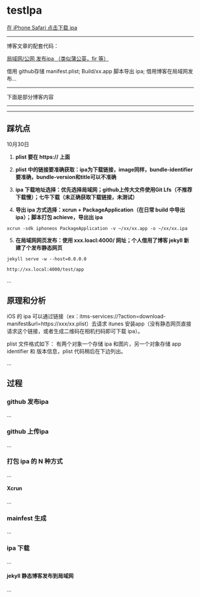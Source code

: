 # testIpa



[在 iPhone Safari 点击下载 ipa](itms-services://?action=download-manifest&url=https://raw.githubusercontent.com/poos/testIpa/master/manifest.plist)

---

博客文章的配套代码：

[局域网/公网 发布ipa （类似蒲公英，fir 等）](https://poos.github.io/2018/10/30/ProjectIpaTest/)

借用 github存储 manifest.plist; Build/xx.app 脚本导出 ipa; 借用博客在局域网发布...

---

下面是部分博客内容

---
---



## 踩坑点

10月30日

1. **plist 要在 https:// 上面**

2. **plist 中的链接要准确获取：ipa为下载链接，image同样，bundle-identifier要准确，bundle-version和title可以不准确**

3. **ipa 下载地址选择：优先选择局域网；github上传大文件使用Git Lfs（不推荐下载慢）；七牛下载（未正确获取下载链接，未测试）**

4. **导出 ipa 方式选择：xcrun + PackageApplication（在日常 build 中导出ipa）；脚本打包 achieve，导出出 ipa**

```
xcrun -sdk iphoneos PackageApplication -v ~/xx/xx.app -o ~/xx/xx.ipa
```

5. **在局域网网页发布：使用 xxx.loacl:4000/ 网址；个人借用了博客 jekyll 新建了个发布静态网页**

```
jekyll serve -w --host=0.0.0.0

http://xx.local:4000/test/app
```

...

## 原理和分析

iOS 的 ipa 可以通过链接（ex：itms-services://?action=download-manifest&url=https://xxx/xx.plist）去请求 itunes 安装app（没有静态网页直接请求这个链接，或者生成二维码在相机扫码即可下载 ipa）。

plist 文件格式如下： 有两个对象一个存储 ipa 和图片，另一个对象存储 app identifier 和 版本信息，plist 代码稍后在下边列出。

...


## 过程

### github 发布ipa

...

### github 上传ipa

...

###  打包 ipa 的 N 种方式

...

#### Xcrun

...

### mainfest 生成

...

### ipa 下载

...

#### jekyll 静态博客发布到局域网

...


